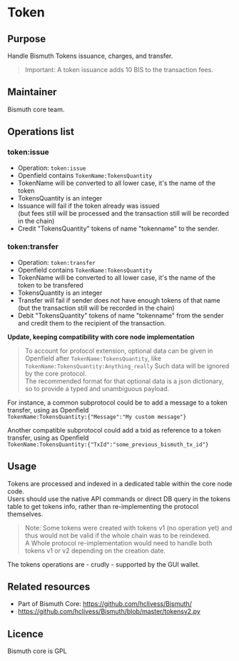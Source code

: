 # Token


## Purpose

Handle Bismuth Tokens issuance, charges, and transfer.

> Important: A token issuance adds 10 BIS to the transaction fees.

## Maintainer

Bismuth core team.

## Operations list

### token:issue

- Operation: `token:issue`
- Openfield contains `TokenName:TokensQuantity`
- TokenName will be converted to all lower case, it's the name of the token
- TokensQuantity is an integer
- Issuance will fail if the token already was issued  
  (but fees still will be processed and the transaction still will be recorded in the chain)
- Credit "TokensQuantity" tokens of name "tokenname" to the sender.

### token:transfer

- Operation: `token:transfer`
- Openfield contains `TokenName:TokensQuantity`
- TokenName will be converted to all lower case, it's the name of the token to be transfered
- TokensQuantity is an integer
- Transfer will fail if sender does not have enough tokens of that name  
  (but the transaction still will be recorded in the chain)
- Debit "TokensQuantity" tokens of name "tokenname" from the sender and credit them to the recipient of the transaction.

**Update, keeping compatibility with core node implementation**

> To account for protocol extension, optional data can be given in Openfield after `TokenName:TokensQuantity`, like  
> `TokenName:TokensQuantity:Anything_really`
> Such data will be ignored by the core protocol.  
> The recommended format for that optional data is a json dictionary, so to provide a typed and unambiguous payload.

For instance, a common subprotocol could be to add a message to a token transfer, using as Openfield   
`TokenName:TokensQuantity:{"Message":"My custom message"}`  

Another compatible subprotocol could add a txid as reference to a token transfer, using as Openfield  
`TokenName:TokensQuantity:{"TxId":"some_previous_bismuth_tx_id"}`  

## Usage

Tokens are processed and indexed in a dedicated table within the core node code.  
Users should use the native API commands or direct DB query in the tokens table to get tokens info, rather than re-implementing the protocol themselves.

> Note: Some tokens were created with tokens v1 (no operation yet) and thus would not be valid if the whole chain was to be reindexed.  
A Whole protocol re-implementation would need to handle both tokens v1 or v2 depending on the creation date.

The tokens operations are - crudly - supported by the GUI wallet.

## Related resources

- Part of Bismuth Core: https://github.com/hclivess/Bismuth/
- https://github.com/hclivess/Bismuth/blob/master/tokensv2.py

## Licence

Bismuth core is GPL
